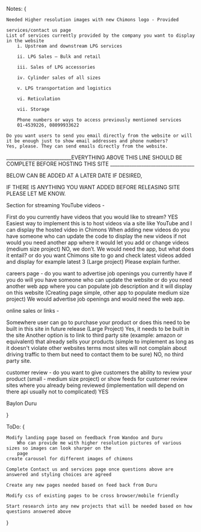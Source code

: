 Notes: {

	Needed Higher resolution images with new Chimons logo - Provided

	services/contact us page
	List of services currently provided by the company you want to display in the website
		i. Upstream and downstream LPG services

		ii. LPG Sales – Bulk and retail

		iii. Sales of LPG accessories

		iv. Cylinder sales of all sizes

		v. LPG transportation and logistics

		vi. Reticulation

		vii. Storage

		Phone numbers or ways to access previously mentioned services
		01-4539226, 08099933622

	Do you want users to send you email directly from the website or will it be enough just to show email addresses and phone numbers?
	Yes, please. They can send emails directly from the website.

 
___________________________EVERYTHING ABOVE THIS LINE SHOULD BE COMPLETE BEFORE HOSTING THIS SITE ___________________________________

BELOW CAN BE ADDED AT A LATER DATE IF DESIRED, 

IF THERE IS ANYTHING YOU WANT ADDED BEFORE RELEASING SITE PLEASE LET ME KNOW.

 

Section for streaming YouTube videos -

First do you currently have videos that you would like to stream? YES
Easiest way to implement this is to host videos via a site like YouTube and I can display the hosted video in Chimons
When adding new videos do you have someone who can update the code to display the new videos if not would you need another app where it would let you add or change videos (medium size project) NO, we don’t.  We would need the app, but what does it entail?
or do you want Chimons site to go and check latest videos added and display for example latest 3 (Large project) Please explain further.

careers page - do you want to advertise job openings you currently have if you do will you have someone who can update the website or do you need another web app where you can populate job description and it will display on this website (Creating page simple, other app to populate medium size project) We would advertise job openings and would need the web app.


online sales or links - 

Somewhere user can go to purchase your product or does this need to be built in this site in future release (Large Project) Yes, it needs to be built in the site
Another option is to link to third party site (example: amazon or equivalent) that already sells your products (simple to implement as long as it doesn't violate other websites terms most sites will not complain about driving traffic to them but need to contact them to be sure) NO, no third party site.

customer review - do you want to give customers the ability to review your product (small - medium size project) or show feeds for customer review sites where you already being reviewed (implementation will depend on there api usually not to complicated) YES

 



Baylon Duru

}

ToDo: {

	Modify landing page based on feedback from Wandoo and Duru
	    Who can provide me with higher resolution pictures of various sizes so images can look sharper on the
		page
	create carousel for different images of chimons

	Complete Contact us and services page once questions above are answered and styling choices are agreed

	Create any new pages needed based on feed back from Duru

	Modify css of existing pages to be cross browser/mobile friendly

	Start research into any new projects that will be needed based on how questions answered above
}
